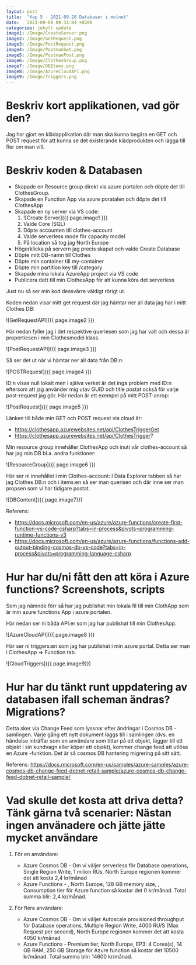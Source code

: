 ```yaml
---
layout: post
title:  "Kap 5 - 2021-09-20 Databaser i molnet"
date:   2021-09-08 09:31:04 +0200
categories: jekyll update
image1: /Image/CreateServer.png
image2: /Image/GetRequest.png
image3: /Image/PostRequest.png
image4: /Image/PostmanGet.png
image5: /Image/PostmanPost.png
image6: /Image/ClothesGroup.png
image7: /Image/DBItems.png
image8: /Image/AzureCloudAPI.png
image9: /Image/Triggers.png
---
```



# Beskriv kort applikationen, vad gör den?

Jag har gjort en klädapplikation där man ska kunna begära en GET och POST request för att kunna se det existerande klädprodukten och lägga till fler om
man vill.

# Beskriv koden & Databasen

- Skapade en Resource group direkt via azure portalen och döpte det till ClothesGroup.
- Skapade en Function App via azure poratalen och döpte det till ClothesApp
- Skapade en ny server via VS code:
    1. ![Create Server]({{ page.image1 }})
    2. Valde Core (SQL)
    3. Döpte accounten till clothes-account
    4. Valde serverless mode för capacity model
    5. På location så tog jag North Europe
- Högerklicka på servern jag precis skapat och valde Create Database
- Döpte mitt DB-namn till Clothes
- Döpte min container till my-container
- Döpte min partition key till /category
- Skapade mina lokala AzureApp project via VS code
- Publicera dett till min ClothesApp för att kunna köra det serverless


Just nu så ser min kod dessvärre väldigt rörigt ut. 

Koden nedan visar mitt get request där jag hämtar ner all data jag har i mitt Clothes DB:

![GetRequestAPI]({{ page.image2 }})

Här nedan fyller jag i det respektive queriesen som jag har valt och dessa är propertiesen i min Clothesmodel klass.

![PostRequestAPI]({{ page.image3 }})

Så ser det ut när vi hämtar ner all data från DB:n:

![POSTRequest]({{ page.image4 }})

ID:n visas null lokalt men i själva verket är det inga problem med ID:n eftersom att jag använder mig utav GUID och title postat också för varje
post-request jag gör. Här nedan är ett exempel på mitt POST-anrop:

![PostRequest]({{ page.image5 }})

Länken till både min GET och POST request via cloud är:

* https://clothesapp.azurewebsites.net/api/ClothesTriggerGet
* https://clothesapp.azurewebsites.net/api/ClothesTrigger?

Min resource group innehåller ClothesApp och inuti vår clothes-account så har jag min DB bl.a. andra funktioner:

![ResourceGroup]({{ page.image6 }})


Här ser ni innehållet i min Clothes-account:
I Data Explorer tabben så har jag Clothes DB:n och i items:en så ser man querisen och där inne ser man propsen
som vi har tidigare postat.

![DBContent]({{ page.image7}})

Referens: 
- https://docs.microsoft.com/en-us/azure/azure-functions/create-first-function-vs-code-csharp?tabs=in-process&pivots=programming-runtime-functions-v3
- https://docs.microsoft.com/en-us/azure/azure-functions/functions-add-output-binding-cosmos-db-vs-code?tabs=in-process&pivots=programming-language-csharp


# Hur har du/ni fått den att köra i Azure functions? Screenshots, scripts

Som jag nämnde förr så har jag publishat min lokala fil till min ClothApp som är min azure functions App
i azure portalen. 

Här nedan ser ni båda API:er som jag har publishat till min ClothesApp.

![AzureCloudAPI]({{ page.image8 }})

Här ser ni triggers:en som jag har publishat i min azure portal. Detta ser man i ClothesApp => Function tab.

![CloudTriggers]({{ page.image9}})


# Hur har du tänkt runt uppdatering av databasen ifall scheman ändras? Migrations?

Detta sker via Change Feed som lyssnar efter ändringar i Cosmos DB -samlingen. Varje gång ett nytt dokument läggs till i samlingen (dvs. en händelse inträffar som en användare som tittar på ett objekt, lägger till ett objekt i sin kundvagn eller köper ett objekt), kommer change feed att utlösa en Azure -funktion. Det är så
cosmos DB hantering migrering på sitt sätt.

Referens: https://docs.microsoft.com/en-us/samples/azure-samples/azure-cosmos-db-change-feed-dotnet-retail-sample/azure-cosmos-db-change-feed-dotnet-retail-sample/



# Vad skulle det kosta att driva detta? Tänk gärna två scenarier: Nästan ingen använadere och jätte jätte mycket användare 

1. För en användare:

    * Azure Cosmos DB - Om vi väljer serverless för Database operations, Single Region Write, 1 milion RUs, North Europe regionen kommer det att kosta 2,4 kr/månad
    * Azure Functions - , North Europe, 128 GB memory size, , Consumption tier för Azure function så kostar det 0 kr/månad.
     Total summa blir: 2,4 kr/månad.

2. För flera användare:

    * Azure Cosmos DB - Om vi väljer Autoscale provisioned throughput för Database operations, Multiple Region Write, 4000 RU/S (Max Request per second), North Europe regionen kommer det att kosta 4050 kr/månad
    * Azure Functions - Premium tier, North Europe, EP3: 4 Cores(s), 14 GB RAM, 250 GB Storage för Azure function så kostar det 10500 kr/månad. Total summa blir: 14600 kr/månad.

